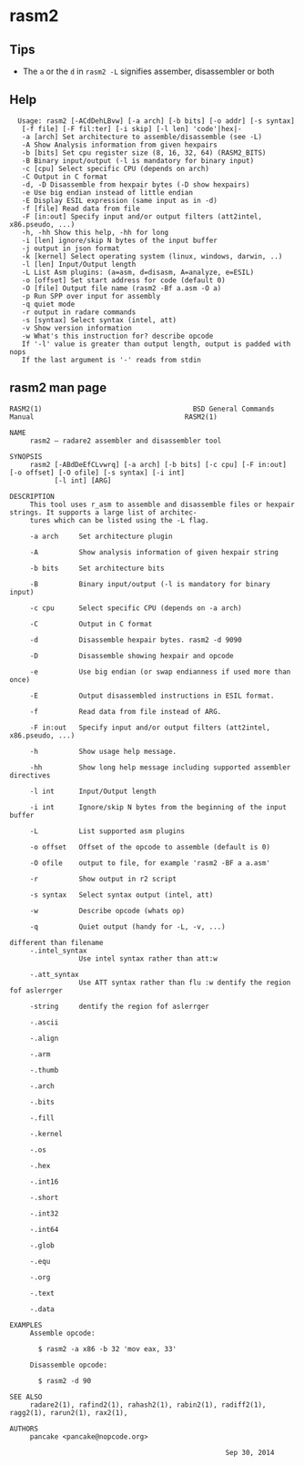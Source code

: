 <!-- TITLE: rasm2 -->

# rasm2

## **Tips**
  - The `a` or the `d` in `rasm2 -L` signifies assember, disassembler or both
## Help

      Usage: rasm2 [-ACdDehLBvw] [-a arch] [-b bits] [-o addr] [-s syntax]
       [-f file] [-F fil:ter] [-i skip] [-l len] 'code'|hex|-
       -a [arch] Set architecture to assemble/disassemble (see -L)
       -A Show Analysis information from given hexpairs
       -b [bits] Set cpu register size (8, 16, 32, 64) (RASM2_BITS)
       -B Binary input/output (-l is mandatory for binary input)
       -c [cpu] Select specific CPU (depends on arch)
       -C Output in C format
       -d, -D Disassemble from hexpair bytes (-D show hexpairs)
       -e Use big endian instead of little endian
       -E Display ESIL expression (same input as in -d)
       -f [file] Read data from file
       -F [in:out] Specify input and/or output filters (att2intel, x86.pseudo, ...)
       -h, -hh Show this help, -hh for long
       -i [len] ignore/skip N bytes of the input buffer
       -j output in json format
       -k [kernel] Select operating system (linux, windows, darwin, ..)
       -l [len] Input/Output length
       -L List Asm plugins: (a=asm, d=disasm, A=analyze, e=ESIL)
       -o [offset] Set start address for code (default 0)
       -O [file] Output file name (rasm2 -Bf a.asm -O a)
       -p Run SPP over input for assembly
       -q quiet mode
       -r output in radare commands
       -s [syntax] Select syntax (intel, att)
       -v Show version information
       -w What's this instruction for? describe opcode
       If '-l' value is greater than output length, output is padded with nops
       If the last argument is '-' reads from stdin

## rasm2 man page

```text
RASM2(1)                                     BSD General Commands Manual                                     RASM2(1)

NAME
     rasm2 — radare2 assembler and disassembler tool

SYNOPSIS
     rasm2 [-ABdDeEfCLvwrq] [-a arch] [-b bits] [-c cpu] [-F in:out] [-o offset] [-O ofile] [-s syntax] [-i int]
           [-l int] [ARG]

DESCRIPTION
     This tool uses r_asm to assemble and disassemble files or hexpair strings. It supports a large list of architec‐
     tures which can be listed using the -L flag.

     -a arch     Set architecture plugin

     -A          Show analysis information of given hexpair string

     -b bits     Set architecture bits

     -B          Binary input/output (-l is mandatory for binary input)

     -c cpu      Select specific CPU (depends on -a arch)

     -C          Output in C format

     -d          Disassemble hexpair bytes. rasm2 -d 9090

     -D          Disassemble showing hexpair and opcode

     -e          Use big endian (or swap endianness if used more than once)

     -E          Output disassembled instructions in ESIL format.

     -f          Read data from file instead of ARG.

     -F in:out   Specify input and/or output filters (att2intel, x86.pseudo, ...)

     -h          Show usage help message.

     -hh         Show long help message including supported assembler directives

     -l int      Input/Output length

     -i int      Ignore/skip N bytes from the beginning of the input buffer

     -L          List supported asm plugins

     -o offset   Offset of the opcode to assemble (default is 0)

     -O ofile    output to file, for example 'rasm2 -BF a a.asm'

     -r          Show output in r2 script

     -s syntax   Select syntax output (intel, att)

     -w          Describe opcode (whats op)

     -q          Quiet output (handy for -L, -v, ...)

different than filename
     -.intel_syntax
                 Use intel syntax rather than att:w

     -.att_syntax
                 Use ATT syntax rather than flu :w dentify the region fof aslerrger

     -string     dentify the region fof aslerrger

     -.ascii

     -.align

     -.arm

     -.thumb

     -.arch

     -.bits

     -.fill

     -.kernel

     -.os

     -.hex

     -.int16

     -.short

     -.int32

     -.int64

     -.glob

     -.equ

     -.org

     -.text

     -.data

EXAMPLES
     Assemble opcode:

       $ rasm2 -a x86 -b 32 'mov eax, 33'

     Disassemble opcode:

       $ rasm2 -d 90

SEE ALSO
     radare2(1), rafind2(1), rahash2(1), rabin2(1), radiff2(1), ragg2(1), rarun2(1), rax2(1),

AUTHORS
     pancake <pancake@nopcode.org>

                                                     Sep 30, 2014

```




<p hidden>6502/NES/C64/Tamagotchi/T-1000 CPU 8051 Intel CPU Argonaut RISC Core as ARM Assembler (use ARM_AS environment) Capstone ARM disassembler Acorn RISC Machine CPU WineDBG's ARM disassembler AVR Atmel Brainfuck (by pancake, nibble) v4.0.0 Chip8 disassembler cr16 disassembly plugin Axis Communications 32-bit embedded processor AndroidVM Dalvik Mojang's DCPU-16 EFI Bytecode GameBoy(TM) (z80-like) H8/300 disassembly plugin Qualcomm DSPv5 HP PA-RISC Intel 4004 microprocessor Intel 8080 CPU Java bytecode LANAI SHARP LH5801 disassembler disassembly plugin for Lattice Micro 32 ISA Capstone M68K disassembler Malbolge Ternary VM condrets car Capstone MIPS disassembler MIPS CPU msp430 disassembly plugin NIOS II Embedded Processor pic18c disassembler Capstone PowerPC disassembler PowerPC propeller disassembly plugin RISC-V Reality Signal Processor SuperH-4 CPU SuperNES CPU Capstone SPARC disassembler Scalable Processor Architecture spc700, snes' sound-chip SystemZ CPU disassembler TMS320 DSP family (c54x,c55x,c55x+,c64x) Siemens TriCore CPU v810 disassembly plugin v850 disassembly plugin VAX WebAssembly (by cgvwzq) v0.1.0 Whitespace esotheric VM Intel X86 GNU Assembler Capstone X86 disassembler X86 nasm assembler x86 handmade assembler udis86 x86-16,32,64 XAP4 RISC (CSR) Capstone XCore disassembler XTensa CPU Zilog Z80</p>
